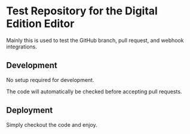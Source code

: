 # Test Repository for the Digital Edition Editor

Mainly this is used to test the GitHub branch, pull request, and webhook integrations.

## Development

No setup required for development.

The code will automatically be checked before accepting pull requests.

## Deployment

Simply checkout the code and enjoy.